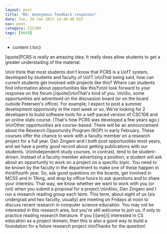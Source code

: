 ```yaml
---
layout: post
title: "RE: Anonymous feedback responses"
date: Tue, 24 Jan 2017 14:49:40 EST
nav: post
category: CSC209
tags: [4649]
---
```


* content
{:toc}

[quote]PCRS is really an amazing idea. It really does allow students to get a greater understading of the material.
<!-- more -->
<p>\n\nI think that most students don't know that PCRS is a UofT system, developed by students and faculty of UofT.\n\nThat being said, how can current students get involved with projects like this? Where can students find information about opportunities like this?\n\nI look forward to your response on the forum.[/quote]\n\nThat's kind of you.  \n\nSo, some opportunities are advertised on the discussion board (or on the board outside Petersen's office). For example, I expect to post a summer development opportunity in the next week or so. We're looking for 2 developers to build software tools for a self-paced version of CSC108 and an online stats course.  (That's how PCRS was developed a few years ago.) \n\nOther opportunities are course-based. There will be an announcement about the Research Opportunity Program (ROP) in early February. These courses offer the chance to work with a faculty member on a research project for a full year. Dan Zingaro and I both post opportunities most years, and we have a pretty good record about getting publications with our students.  \n\nIndependent study courses, in contrast, tend to be student-driven. Instead of a faculty member advertising a position, a student will ask about an opportunity to work on a project on a specific topic. You need to be known by the faculty in the department to make one of these happen in third/fourth year. So, ask good questions on the boards, get involved in MCSS and in TAing, and drop by office hours to ask questions and to share your interests. That way, we know whether we want to work with you (or not) when you submit a proposal for a project.\n\nAlso, Dan Zingaro and I run a research reading group each term. This term, about eight of us (six undergrad and two faculty, usually) are meeting on Fridays at noon to discuss recent research in computer science education. You may not be interested in this research area, but you're still welcome to join us, if only to practice reading research literature. If you [i]are[/i] interested in CS education as a project domain, then this is also a good way to build a foundation for a future research project.\n\nThanks for the question!</p>
